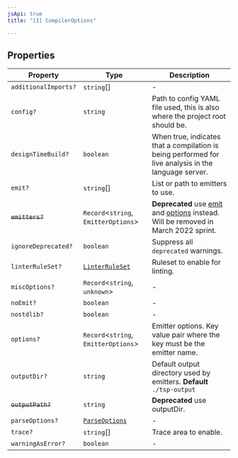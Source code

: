 ```yaml
---
jsApi: true
title: "[I] CompilerOptions"

---
```

## Properties

| Property | Type | Description |
| ------ | ------ | ------ |
| `additionalImports?` | `string`[] | - |
| `config?` | `string` | Path to config YAML file used, this is also where the project root should be. |
| `designTimeBuild?` | `boolean` | When true, indicates that a compilation is being performed for live analysis in the language server. |
| `emit?` | `string`[] | List or path to emitters to use. |
| ~~`emitters?`~~ | `Record`<`string`, `EmitterOptions`\> | **Deprecated** use [emit](CompilerOptions.md) and [options](CompilerOptions.md) instead. Will be removed in March 2022 sprint. |
| `ignoreDeprecated?` | `boolean` | Suppress all `deprecated` warnings. |
| `linterRuleSet?` | [`LinterRuleSet`](LinterRuleSet.md) | Ruleset to enable for linting. |
| `miscOptions?` | `Record`<`string`, `unknown`\> | - |
| `noEmit?` | `boolean` | - |
| `nostdlib?` | `boolean` | - |
| `options?` | `Record`<`string`, `EmitterOptions`\> | Emitter options. Key value pair where the key must be the emitter name. |
| `outputDir?` | `string` | Default output directory used by emitters. **Default** `./tsp-output` |
| ~~`outputPath?`~~ | `string` | **Deprecated** use outputDir. |
| `parseOptions?` | [`ParseOptions`](ParseOptions.md) | - |
| `trace?` | `string`[] | Trace area to enable. |
| `warningAsError?` | `boolean` | - |
